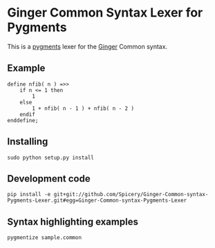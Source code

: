 Ginger Common Syntax Lexer for Pygments
=======================================

This is a [pygments](http://pygments.org/) lexer for the [Ginger](http://github.com/Spicery/ginger) Common syntax.

Example
-------

    define nfib( n ) =>>
        if n <= 1 then
            1
        else
            1 + nfib( n - 1 ) + nfib( n - 2 )
        endif
    enddefine;

Installing
----------

    sudo python setup.py install

Development code
----------------

    pip install -e git+git://github.com/Spicery/Ginger-Common-syntax-Pygments-Lexer.git#egg=Ginger-Common-syntax-Pygments-Lexer

Syntax highlighting examples
----------------------------

    pygmentize sample.common

